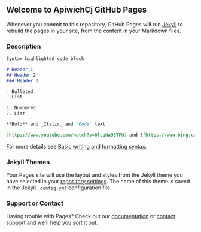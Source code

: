 ## Welcome to ApiwichCj GitHub Pages


Whenever you commit to this repository, GitHub Pages will run [Jekyll](https://jekyllrb.com/) to rebuild the pages in your site, from the content in your Markdown files.

### Description

```markdown
Syntax highlighted code block

# Header 1
## Header 2
### Header 3

- Bulleted
- List

1. Numbered
2. List

**Bold** and _Italic_ and `Code` text

[https://www.youtube.com/watch?v=0lcqNa93TFU] and ![https://www.bing.com/images/search?view=detailV2&ccid=W6iHYXa%2f&id=D38C0A97CA2177C485FC3FDB7438F866567CFD26&thid=OIP.W6iHYXa_yLGEh93fDSHfQgHaJO&mediaurl=https%3a%2f%2fwww.pngarts.com%2ffiles%2f8%2fCute-Anime-Cat-PNG-Transparent-Image.png&cdnurl=https%3a%2f%2fth.bing.com%2fth%2fid%2fR.5ba8876176bfc8b18487dddf0d21df42%3frik%3dJv18Vmb4OHTbPw%26pid%3dImgRaw%26r%3d0&exph=1305&expw=1047&q=cat+anime&simid=608004981069466783&FORM=IRPRST&ck=FF14B109D8CC25B4FD71BCF4B2804276&selectedIndex=21]
```

For more details see [Basic writing and formatting syntax](https://docs.github.com/en/github/writing-on-github/getting-started-with-writing-and-formatting-on-github/basic-writing-and-formatting-syntax).

### Jekyll Themes

Your Pages site will use the layout and styles from the Jekyll theme you have selected in your [repository settings](https://github.com/ApiwichCj/ApiwichCj.github.io/settings/pages). The name of this theme is saved in the Jekyll `_config.yml` configuration file.

### Support or Contact

Having trouble with Pages? Check out our [documentation](https://docs.github.com/categories/github-pages-basics/) or [contact support](https://support.github.com/contact) and we’ll help you sort it out.
